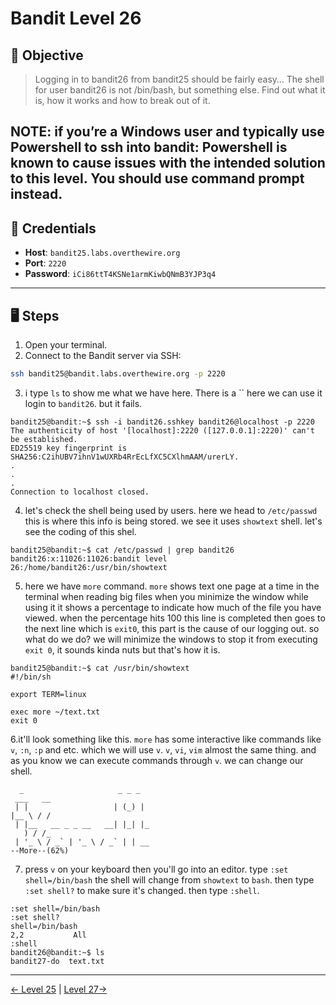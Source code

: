 # Bandit Level 26

## 🧩 Objective

> Logging in to bandit26 from bandit25 should be fairly easy… The shell for user bandit26 is not /bin/bash, but something else. Find out what it is, how it works and how to break out of it.

NOTE: if you’re a Windows user and typically use Powershell to ssh into bandit: Powershell is known to cause issues with the intended solution to this level. You should use command prompt instead.
---

## 🧪 Credentials

- **Host**: `bandit25.labs.overthewire.org`
- **Port**: `2220`
- **Password**: `iCi86ttT4KSNe1armKiwbQNmB3YJP3q4`
---

## 🖥️ Steps

1. Open your terminal.
2. Connect to the Bandit server via SSH:

```bash
ssh bandit25@bandit.labs.overthewire.org -p 2220
```
3. i type `ls` to show me what we have here. There is a `` here we can use it login to `bandit26`. but it fails.
```
bandit25@bandit:~$ ssh -i bandit26.sshkey bandit26@localhost -p 2220
The authenticity of host '[localhost]:2220 ([127.0.0.1]:2220)' can't be established.
ED25519 key fingerprint is SHA256:C2ihUBV7ihnV1wUXRb4RrEcLfXC5CXlhmAAM/urerLY.
.
.
.
Connection to localhost closed.
```
4. let's check the shell being used by users. here we head to `/etc/passwd` this is where this info is being stored. we see it uses `showtext` shell. let's see the coding of this shel.
```
bandit25@bandit:~$ cat /etc/passwd | grep bandit26
bandit26:x:11026:11026:bandit level 26:/home/bandit26:/usr/bin/showtext
```
5. here we have `more` command. `more` shows text one page at a time in the terminal when reading big files when you minimize the window while using it it shows a percentage to indicate how much of the file you have viewed. when the percentage hits 100 this line is completed then goes to the next line which is `exit0`, this part is the cause of our logging out. so what do we do? we will minimize the windows to stop it from executing `exit 0`, it sounds kinda nuts but that's how it is.
```
bandit25@bandit:~$ cat /usr/bin/showtext
#!/bin/sh

export TERM=linux

exec more ~/text.txt
exit 0
```
6.it'll look something like this. `more` has some interactive like commands like `v`, `:n`, `:p` and etc. which we will use `v`. `v`, `vi`, `vim` almost the same thing. and as you know we can execute commands through `v`. we can change our shell.
```
  _                     _ _ _  
 ___   __  
 | |                   | (_) | 
|__ \ / /  
 | |__   __ _ _ __   __| |_| |_
   ) / /_  
 | '_ \ / _` | '_ \ / _` | | __
--More--(62%)
```
7. press `v` on your keyboard then you'll go into an editor. type `:set shell=/bin/bash` the shell will change from `showtext` to `bash`. then type `:set shell?` to make sure it's changed. then type `:shell`.
```
:set shell=/bin/bash
:set shell?
shell=/bin/bash                                                                                           2,2           All
:shell
bandit26@bandit:~$ ls
bandit27-do  text.txt
```
---
[← Level 25](./leve25.md) | [Level 27→](./level27.md)

